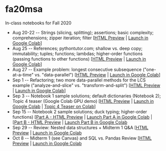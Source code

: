 # fa20msa

In-class notebooks for Fall 2020

* Aug 20-22 -- Strings (slicing, splitting); assertions; basic complexity; comprehensions; zipper iteration; filter [[HTML Preview](https://htmlpreview.github.io/?https://raw.githubusercontent.com/rvuduc/cse6040fa20/master/0820.html) | [Launch in Google Colab](https://colab.research.google.com/github/rvuduc/cse6040fa20/blob/master/0820.ipynb)]
* Aug 25 -- References; pythontutor.com; shallow vs. deep copy; immutability; tuples; functions; lambdas; higher-order functions (passing functions to other functions) [[HTML Preview](https://htmlpreview.github.io/?https://raw.githubusercontent.com/rvuduc/cse6040fa20/master/0825.html) | [Launch in Google Colab](https://colab.research.google.com/github/rvuduc/cse6040fa20/blob/master/0825.ipynb)]
* Aug 27 -- Example problem: longest consecutive subsequence ("one-at-a-time" vs. "data-parallel") [[HTML Preview](https://htmlpreview.github.io/?https://raw.githubusercontent.com/rvuduc/cse6040fa20/master/0827.html) | [Launch in Google Colab](https://colab.research.google.com/github/rvuduc/cse6040fa20/blob/master/0827.ipynb)]
* Sep 1 -- Refactoring; two more data-parallel methods for the LCS example ("analyze-and-slice" vs. "transform-and-split") [[HTML Preview](https://htmlpreview.github.io/?https://raw.githubusercontent.com/rvuduc/cse6040fa20/master/0901.html) | [Launch in Google Colab](https://colab.research.google.com/github/rvuduc/cse6040fa20/blob/master/0901.ipynb)]
* Sep 3 -- Notebook 1 sample solutions; default dictionaries (Notebook 2); Topic 4 teaser (Google Colab GPU demo) [[HTML Preview](https://htmlpreview.github.io/?https://raw.githubusercontent.com/rvuduc/cse6040fa20/master/0903.html) | [Launch in Google Colab](https://colab.research.google.com/github/rvuduc/cse6040fa20/blob/master/0903.ipynb) | [Topic 4 Teaser on Colab](https://colab.research.google.com/drive/1-MlOoW5y2TznOm_LmBjlArjbkwvMrykJ?usp=sharing)]
* Sep 15 -- Notebook 2 sample solutions; duck typing; higher-order functions) [[Part A - HTML Preview](https://htmlpreview.github.io/?https://raw.githubusercontent.com/rvuduc/cse6040fa20/master/0915a.html) | [Launch Part A in Google Colab](https://colab.research.google.com/github/rvuduc/cse6040fa20/blob/master/0915a.ipynb) | [[Part B - HTML Preview](https://htmlpreview.github.io/?https://raw.githubusercontent.com/rvuduc/cse6040fa20/master/0915b.html) | [Launch Part B in Google Colab](https://colab.research.google.com/github/rvuduc/cse6040fa20/blob/master/0915b.ipynb)
* Sep 29 -- Review: Nested data structures + Midterm 1 Q&A [[HTML Preview](https://htmlpreview.github.io/?https://raw.githubusercontent.com/rvuduc/cse6040fa20/master/0929.html) | [Launch in Google Colab](https://colab.research.google.com/github/rvuduc/cse6040fa20/blob/master/0929.ipynb)
* Oct 8 -- Midterm 1 (see Canvas) and SQL vs. Pandas Review [[HTML Preview](https://htmlpreview.github.io/?https://raw.githubusercontent.com/rvuduc/cse6040fa20/master/1008.html) | [Launch in Google Colab](https://colab.research.google.com/github/rvuduc/cse6040fa20/blob/master/1008.ipynb)
